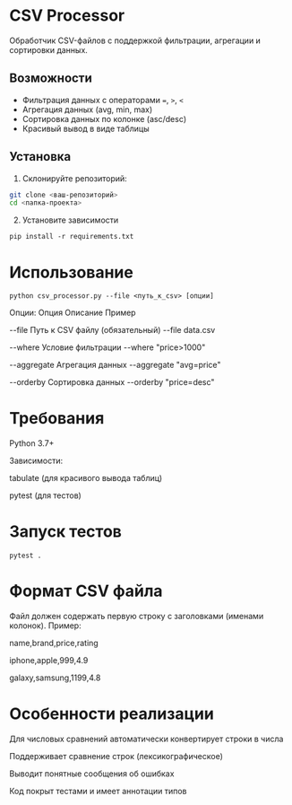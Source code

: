 # CSV Processor

Обработчик CSV-файлов с поддержкой фильтрации, агрегации и сортировки данных.

## Возможности

- Фильтрация данных с операторами `=`, `>`, `<`
- Агрегация данных (avg, min, max)
- Сортировка данных по колонке (asc/desc)
- Красивый вывод в виде таблицы

## Установка

1. Склонируйте репозиторий:
```bash
git clone <ваш-репозиторий>
cd <папка-проекта>
```
2. Установите зависимости
```
pip install -r requirements.txt
```
# Использование
```
python csv_processor.py --file <путь_к_csv> [опции]
```
Опции:
Опция	    Описание	                    Пример

--file	    Путь к CSV файлу (обязательный)	--file data.csv

--where	    Условие фильтрации	            --where "price>1000"

--aggregate	Агрегация данных	            --aggregate "avg=price"

--orderby   Сортировка данных	            --orderby "price=desc"

# Требования

Python 3.7+

Зависимости:

tabulate (для красивого вывода таблиц)

pytest (для тестов)

# Запуск тестов

```
pytest .
```

# Формат CSV файла
Файл должен содержать первую строку с заголовками (именами колонок). Пример:

name,brand,price,rating

iphone,apple,999,4.9

galaxy,samsung,1199,4.8

# Особенности реализации

Для числовых сравнений автоматически конвертирует строки в числа

Поддерживает сравнение строк (лексикографическое)

Выводит понятные сообщения об ошибках

Код покрыт тестами и имеет аннотации типов